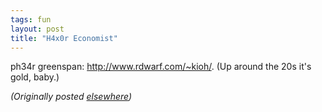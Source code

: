 ```yaml
---
tags: fun
layout: post
title: "H4x0r Economist"
---
```




ph34r greenspan: <a href="http://www.rdwarf.com/~kioh/">http://www.rdwarf.com/~kioh/</a>. (Up around the 20s it's gold, baby.)


<p><em>(Originally posted <a href="http://use.perl.org/~lachoy/journal/5313">elsewhere</a>)</em></p>


